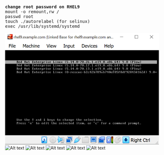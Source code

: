 <pre>
<b>change root password on RHEL9</b>
mount -o remount,rw /
passwd root
touch ./autorelabel (for selinux)
exec /usr/lib/systemd/systemd
</pre>

![Alt text](https://github.com/4msahsan/Linux/blob/main/RHEL9/root-password/png/rootpw02.png "msahsan@hotmail.com")
![Alt text](https://github.com/4msahsan/Linux/blob/main/RHEL9/root-password/png/rootpw03.png"msahsan@hotmail.com")
![Alt text](https://github.com/4msahsan/Linux/blob/main/RHEL9/root-password/png/rootpw04.png"msahsan@hotmail.com")
![Alt text](https://github.com/4msahsan/Linux/blob/main/RHEL9/root-password/png/rootpw05.png"msahsan@hotmail.com")
![Alt text](https://github.com/4msahsan/Linux/blob/main/RHEL9/root-password/png/rootpw06.png"msahsan@hotmail.com")
![Alt text](https://github.com/4msahsan/Linux/blob/main/RHEL9/root-password/png/rootpw01.png"msahsan@hotmail.com")
